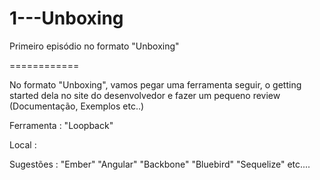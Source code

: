 1---Unboxing
============

Primeiro episódio no formato "Unboxing"

============

No formato "Unboxing", vamos pegar uma ferramenta seguir, o getting started dela
no site do desenvolvedor e fazer um pequeno review (Documentação, Exemplos etc..)

Ferramenta : "Loopback"

Local : 





Sugestões : 
"Ember"
"Angular"
"Backbone"
"Bluebird"
"Sequelize"
etc....

